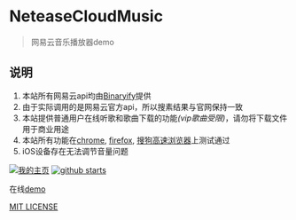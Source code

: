 # NeteaseCloudMusic

> 网易云音乐播放器demo

## 说明
1. 本站所有网易云api均由[Binaryify](https://github.com/Binaryify/NeteaseCloudMusicApi)提供
2. 由于实际调用的是网易云官方api，所以搜素结果与官网保持一致
3. 本站提供普通用户在线听歌和歌曲下载的功能<em>(vip歌曲受限)</em>，请勿将下载文件用于商业用途
4. 本站所有功能在[chrome](https://static.tomluvjerry.cn/files/lee@tomluvjerry.cn/b47a7b33e42cf7c246dd8b770d890f11.exe), [firefox](https://static.tomluvjerry.cn/files/lee@tomluvjerry.cn/c63c683b1f6003194e7eed7614051128.exe), [搜狗高速浏览器](https://static.tomluvjerry.cn/files/lee@tomluvjerry.cn/6e555ae83734d90654db3d91fce20246.exe)上测试通过
5. iOS设备存在无法调节音量问题
  
[![我的主页](https://static.tomluvjerry.cn/files/lee@tomluvjerry.cn/6552eb37b518fd08a50095c8dce919f8.svg)](https://2020.tomluvjerry.cn)  [![github starts](https://static.tomluvjerry.cn/files/lee@tomluvjerry.cn/9904c0cfc785fb8d350e0d938d79d960.svg)](https://github.com/lhyUnited/NetEaseCloudMusic/stargazers)
 
 在线[demo](https://music.tomluvjerry.cn)  
 
[MIT LICENSE](https://opensource.org/licenses/MIT)
